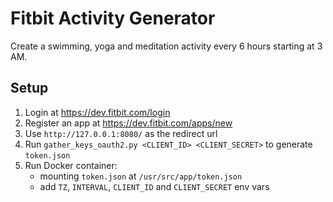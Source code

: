 # Fitbit Activity Generator

Create a swimming, yoga and meditation activity every 6 hours starting at 3 AM.

## Setup

1. Login at https://dev.fitbit.com/login
1. Register an app at https://dev.fitbit.com/apps/new
1. Use `http://127.0.0.1:8080/` as the redirect url
1. Run `gather_keys_oauth2.py <CLIENT_ID> <CLIENT_SECRET>` to generate `token.json`
1. Run Docker container:
    - mounting `token.json` at `/usr/src/app/token.json`
    - add `TZ`, `INTERVAL`, `CLIENT_ID` and `CLIENT_SECRET` env vars
